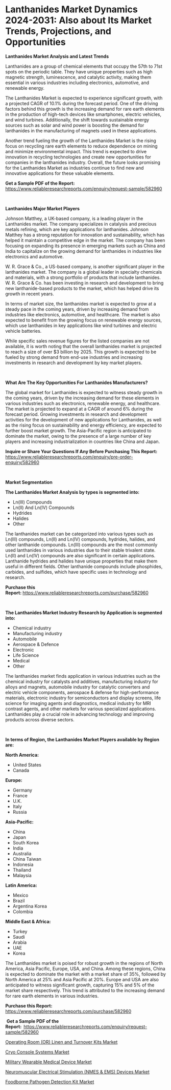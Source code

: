 <p><h1>Lanthanides Market Dynamics 2024-2031: Also about Its Market Trends, Projections, and Opportunities</h1></p><p><strong>Lanthanides Market Analysis and Latest Trends</strong></p>
<p><p>Lanthanides are a group of chemical elements that occupy the 57th to 71st spots on the periodic table. They have unique properties such as high magnetic strength, luminescence, and catalytic activity, making them essential in various industries including electronics, automotive, and renewable energy.</p><p>The Lanthanides Market is expected to experience significant growth, with a projected CAGR of 10.1% during the forecast period. One of the driving factors behind this growth is the increasing demand for rare earth elements in the production of high-tech devices like smartphones, electric vehicles, and wind turbines. Additionally, the shift towards sustainable energy sources such as solar and wind power is boosting the demand for lanthanides in the manufacturing of magnets used in these applications.</p><p>Another trend fueling the growth of the Lanthanides Market is the rising focus on recycling rare earth elements to reduce dependence on mining and minimize environmental impact. This trend is expected to drive innovation in recycling technologies and create new opportunities for companies in the lanthanides industry. Overall, the future looks promising for the Lanthanides Market as industries continue to find new and innovative applications for these valuable elements.</p></p>
<p><strong>Get a Sample PDF of the Report:&nbsp;</strong> <a href="https://www.reliableresearchreports.com/enquiry/request-sample/582960">https://www.reliableresearchreports.com/enquiry/request-sample/582960</a></p>
<p>&nbsp;</p>
<p><strong>Lanthanides Major Market Players</strong></p>
<p><p>Johnson Matthey, a UK-based company, is a leading player in the Lanthanides market. The company specializes in catalysis and precious metals refining, which are key applications for lanthanides. Johnson Matthey has a strong reputation for innovation and sustainability, which has helped it maintain a competitive edge in the market. The company has been focusing on expanding its presence in emerging markets such as China and India to capitalize on the growing demand for lanthanides in industries like electronics and automotive.</p><p>W. R. Grace & Co., a US-based company, is another significant player in the lanthanides market. The company is a global leader in specialty chemicals and materials, with a strong portfolio of products that include lanthanides. W. R. Grace & Co. has been investing in research and development to bring new lanthanide-based products to the market, which has helped drive its growth in recent years.</p><p>In terms of market size, the lanthanides market is expected to grow at a steady pace in the coming years, driven by increasing demand from industries like electronics, automotive, and healthcare. The market is also expected to benefit from the growing focus on renewable energy sources, which use lanthanides in key applications like wind turbines and electric vehicle batteries.</p><p>While specific sales revenue figures for the listed companies are not available, it is worth noting that the overall lanthanides market is projected to reach a size of over $3 billion by 2025. This growth is expected to be fueled by strong demand from end-use industries and increasing investments in research and development by key market players.</p></p>
<p>&nbsp;</p>
<p><strong>What Are The Key Opportunities For Lanthanides Manufacturers?</strong></p>
<p><p>The global market for Lanthanides is expected to witness steady growth in the coming years, driven by the increasing demand for these elements in various industries such as electronics, renewable energy, and healthcare. The market is projected to expand at a CAGR of around 6% during the forecast period. Growing investments in research and development activities for the development of new applications for Lanthanides, as well as the rising focus on sustainability and energy efficiency, are expected to further boost market growth. The Asia-Pacific region is anticipated to dominate the market, owing to the presence of a large number of key players and increasing industrialization in countries like China and Japan.</p></p>
<p><strong>Inquire or Share Your Questions If Any Before Purchasing This Report:</strong> <a href="https://www.reliableresearchreports.com/enquiry/pre-order-enquiry/582960">https://www.reliableresearchreports.com/enquiry/pre-order-enquiry/582960</a></p>
<p>&nbsp;</p>
<p><strong>Market Segmentation</strong></p>
<p><strong>The Lanthanides Market Analysis by types is segmented into:</strong></p>
<p><ul><li>Ln(III) Compounds</li><li>Ln(II) And Ln(IV) Compounds</li><li>Hydrides</li><li>Halides</li><li>Other</li></ul></p>
<p><p>The lanthanides market can be categorized into various types such as Ln(III) compounds, Ln(II) and Ln(IV) compounds, hydrides, halides, and other lanthanide compounds. Ln(III) compounds are the most commonly used lanthanides in various industries due to their stable trivalent state. Ln(II) and Ln(IV) compounds are also significant in certain applications. Lanthanide hydrides and halides have unique properties that make them useful in different fields. Other lanthanide compounds include phosphides, carbides, and sulfides, which have specific uses in technology and research.</p></p>
<p><strong>Purchase this Report:&nbsp;</strong><a href="https://www.reliableresearchreports.com/purchase/582960">https://www.reliableresearchreports.com/purchase/582960</a></p>
<p>&nbsp;</p>
<p><strong>The Lanthanides Market Industry Research by Application is segmented into:</strong></p>
<p><ul><li>Chemical industry</li><li>Manufacturing industry</li><li>Automobile</li><li>Aerospace & Defence</li><li>Electronic</li><li>Life Science</li><li>Medical</li><li>Other</li></ul></p>
<p><p>The lanthanides market finds application in various industries such as the chemical industry for catalysts and additives, manufacturing industry for alloys and magnets, automobile industry for catalytic converters and electric vehicle components, aerospace & defense for high-performance materials, electronic industry for semiconductors and display screens, life science for imaging agents and diagnostics, medical industry for MRI contrast agents, and other markets for various specialized applications. Lanthanides play a crucial role in advancing technology and improving products across diverse sectors.</p></p>
<p>&nbsp;</p>
<p><strong>In terms of Region, the Lanthanides Market Players available by Region are:</strong></p>
<p>
    <p> <strong> North America: </strong>
        <ul>
            <li>United States</li>
            <li>Canada</li>
        </ul>
        </p> 
    <p> <strong> Europe: </strong>
        <ul>
            <li>Germany</li>
            <li>France</li>
            <li>U.K.</li>
            <li>Italy</li>
            <li>Russia</li>
        </ul>
        </p> 
    <p> <strong> Asia-Pacific: </strong>
        <ul>
            <li>China</li>
            <li>Japan</li>
            <li>South Korea</li>
            <li>India</li>
            <li>Australia</li>
            <li>China Taiwan</li>
            <li>Indonesia</li>
            <li>Thailand</li>
            <li>Malaysia</li>
        </ul>
        </p> 
    <p> <strong> Latin America: </strong>
        <ul>
            <li>Mexico</li>
            <li>Brazil</li>
            <li>Argentina Korea</li>
            <li>Colombia</li>
        </ul>
        </p> 
    <p> <strong> Middle East & Africa: </strong>
        <ul>
            <li>Turkey</li>
            <li>Saudi</li>
            <li>Arabia</li>
            <li>UAE</li>
            <li>Korea</li>
        </ul>
    </p>
    </p>
<p><p>The Lanthanides market is poised for robust growth in the regions of North America, Asia Pacific, Europe, USA, and China. Among these regions, China is expected to dominate the market with a market share of 35%, followed by North America at 25% and Asia Pacific at 20%. Europe and USA are also anticipated to witness significant growth, capturing 15% and 5% of the market share respectively. This trend is attributed to the increasing demand for rare earth elements in various industries.</p></p>
<p><strong>Purchase this Report: </strong><a href="https://www.reliableresearchreports.com/purchase/582960">https://www.reliableresearchreports.com/purchase/582960</a></p>
<p>&nbsp;<strong>Get a Sample PDF of the Report:&nbsp;&nbsp;</strong><a href="https://www.reliableresearchreports.com/enquiry/request-sample/582960">https://www.reliableresearchreports.com/enquiry/request-sample/582960</a></p>
<p><strong></strong></p>
<p><p><a href="https://medium.com/p/00552e196c75/edit">Operating Room (OR) Linen and Turnover Kits Market</a></p><p><a href="https://medium.com/p/f8145ae5fa6e/edit">Cryo Console Systems Market</a></p><p><a href="https://medium.com/p/d8d77c3d6e64/edit">Military Wearable Medical Device Market</a></p><p><a href="https://medium.com/p/ae1268867468/edit">Neuromuscular Electrical Stimulation (NMES & EMS) Devices Market</a></p><p><a href="https://medium.com/p/43d31cedd5b7/edit">Foodborne Pathogen Detection Kit Market</a></p></p>